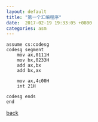 ```yaml
---
layout: default
title: "第一个汇编程序"
date:  2017-02-19 19:33:05 +0800
categories: asm
---
```


```x86asm
assume cs:codesg
codesg segment
	mov ax,0111H
	mov bx,0233H
	add ax,bx
	add bx,ax

	mov ax,4c00H
	int 21H

codesg ends
end
```
[back](/)

